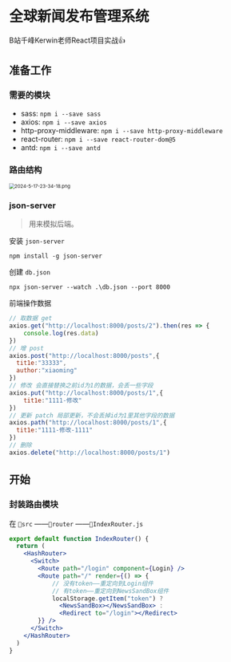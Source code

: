 # 全球新闻发布管理系统

B站千峰Kerwin老师React项目实战👍

## 准备工作

### 需要的模块

*   sass: `npm i --save sass`
*   axios: `npm i --save axios`
*   http-proxy-middleware: `npm i --save http-proxy-middleware`
*   react-router: `npm i --save react-router-dom@5`
*   antd: `npm i --save antd`

### 路由结构

<img src="https://lnfeng-pic.oss-cn-wulanchabu.aliyuncs.com/web-note/react/2024-5-17-23-34-18.png" alt="2024-5-17-23-34-18.png" style="zoom: 67%;" />

### json-server

> 用来模拟后端。

安装 `json-server`

```shell
npm install -g json-server
```

创建 `db.json`

```shell
npx json-server --watch .\db.json --port 8000
```

前端操作数据

```js
// 取数据 get
axios.get("http://localhost:8000/posts/2").then(res => {
	console.log(res.data)
})
// 增 post
axios.post("http://localhost:8000/posts",{
  tit1e:"33333",
  author:"xiaoming"
})
// 修改 会直接替换之前id为1的数据，会丢一些字段
axios.put("http://localhost:8000/posts/1",{
	tit1e:"1111-修改"
})
// 更新 patch 局部更新，不会丢掉id为1里其他字段的数据
axios.path("http://localhost:8000/posts/1",{
  tit1e:"1111-修改-1111"
})
// 删除 
axios.delete("http://localhost:8000/posts/1")
```

## 开始

### 封装路由模块

在 `📂src` ——`📂router` ——`📄IndexRouter.js`

```jsx
export default function IndexRouter() {
  return (
    <HashRouter>
      <Switch>
        <Route path="/login" component={Login} />
        <Route path="/" render={() => {
            // 没有token——重定向到Login组件
            // 有token——重定向到NewsSandBox组件
            localStorage.getItem("token") ?
              <NewsSandBox></NewsSandBox> :
              <Redirect to="/login"></Redirect>
        }} />
      </Switch>
    </HashRouter>
  )
}
```


